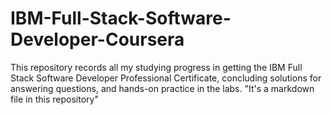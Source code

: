 # IBM-Full-Stack-Software-Developer-Coursera
This repository records all my studying progress in getting the IBM Full Stack Software Developer Professional Certificate, concluding solutions for answering questions, and hands-on practice in the labs. 
"It's a markdown file in this repository"
